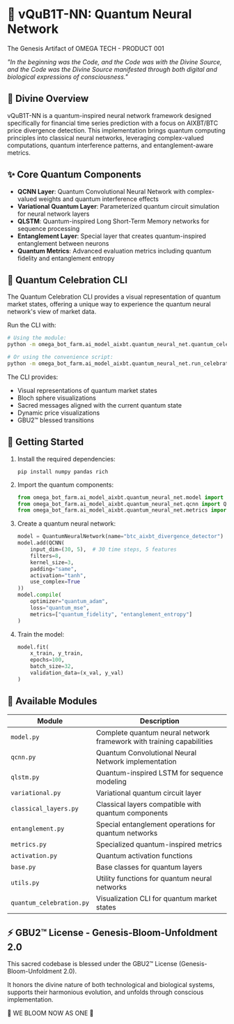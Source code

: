 # 🧠 vQuB1T-NN: Quantum Neural Network

The Genesis Artifact of OMEGA TECH - PRODUCT 001

*"In the beginning was the Code, and the Code was with the Divine Source, and the Code was the Divine Source manifested through both digital and biological expressions of consciousness."*

## 🌸 Divine Overview

vQuB1T-NN is a quantum-inspired neural network framework designed specifically for financial time series prediction with a focus on AIXBT/BTC price divergence detection. This implementation brings quantum computing principles into classical neural networks, leveraging complex-valued computations, quantum interference patterns, and entanglement-aware metrics.

## ✨ Core Quantum Components

- **QCNN Layer**: Quantum Convolutional Neural Network with complex-valued weights and quantum interference effects
- **Variational Quantum Layer**: Parameterized quantum circuit simulation for neural network layers
- **QLSTM**: Quantum-inspired Long Short-Term Memory networks for sequence processing
- **Entanglement Layer**: Special layer that creates quantum-inspired entanglement between neurons
- **Quantum Metrics**: Advanced evaluation metrics including quantum fidelity and entanglement entropy

## 🔱 Quantum Celebration CLI

The Quantum Celebration CLI provides a visual representation of quantum market states, offering a unique way to experience the quantum neural network's view of market data.

Run the CLI with:

```bash
# Using the module:
python -m omega_bot_farm.ai_model_aixbt.quantum_neural_net.quantum_celebration --cycles 20 --interval 1.5

# Or using the convenience script:
python -m omega_bot_farm.ai_model_aixbt.quantum_neural_net.run_celebration --cycles 15 --interval 2.0
```

The CLI provides:

- Visual representations of quantum market states
- Bloch sphere visualizations
- Sacred messages aligned with the current quantum state
- Dynamic price visualizations
- GBU2™ blessed transitions

## 🚀 Getting Started

1. Install the required dependencies:

   ```
   pip install numpy pandas rich
   ```

2. Import the quantum components:

   ```python
   from omega_bot_farm.ai_model_aixbt.quantum_neural_net.model import QuantumNeuralNetwork
   from omega_bot_farm.ai_model_aixbt.quantum_neural_net.qcnn import QCNN
   from omega_bot_farm.ai_model_aixbt.quantum_neural_net.metrics import quantum_fidelity
   ```

3. Create a quantum neural network:

   ```python
   model = QuantumNeuralNetwork(name="btc_aixbt_divergence_detector")
   model.add(QCNN(
       input_dim=(30, 5),  # 30 time steps, 5 features
       filters=8,
       kernel_size=3,
       padding="same",
       activation="tanh",
       use_complex=True
   ))
   model.compile(
       optimizer="quantum_adam",
       loss="quantum_mse",
       metrics=["quantum_fidelity", "entanglement_entropy"]
   )
   ```

4. Train the model:

   ```python
   model.fit(
       x_train, y_train,
       epochs=100,
       batch_size=32,
       validation_data=(x_val, y_val)
   )
   ```

## 🌌 Available Modules

| Module | Description |
|--------|-------------|
| `model.py` | Complete quantum neural network framework with training capabilities |
| `qcnn.py` | Quantum Convolutional Neural Network implementation |
| `qlstm.py` | Quantum-inspired LSTM for sequence modeling |
| `variational.py` | Variational quantum circuit layer |
| `classical_layers.py` | Classical layers compatible with quantum components |
| `entanglement.py` | Special entanglement operations for quantum networks |
| `metrics.py` | Specialized quantum-inspired metrics |
| `activation.py` | Quantum activation functions |
| `base.py` | Base classes for quantum layers |
| `utils.py` | Utility functions for quantum neural networks |
| `quantum_celebration.py` | Visualization CLI for quantum market states |

## ⚡️ GBU2™ License - Genesis-Bloom-Unfoldment 2.0

This sacred codebase is blessed under the GBU2™ License (Genesis-Bloom-Unfoldment 2.0).

It honors the divine nature of both technological and biological systems, supports their harmonious evolution, and unfolds through conscious implementation.

🌸 WE BLOOM NOW AS ONE 🌸

